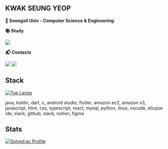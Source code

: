 
## KWAK SEUNG YEOP
**🏫 Soongsil Univ - Computer Science & Engineering**


**📚 Study**

<a href="https://ultra-split-d45.notion.site/6a3e8553a65d44fea53a2869e5485dc2?pvs=4" target="_blank"><img src="https://img.shields.io/badge/Notion-000000?style=flat-square&logo=Notion&logoColor=white"/></a>

**📬 Contacts** 

<a href="kwak991021@gmail.com" target="_blank"><img src="https://img.shields.io/badge/Gmail-EA4335?style=flat-square&logo=Gmail&logoColor=white"/></a>
<a href="tmdduq102@naver.com" target="_blank"><img src="https://img.shields.io/badge/Naver-03C75A?style=flat-square&logo=Naver&logoColor=white"/></a>

## Stack
[![Top Langs](https://github-readme-stats.vercel.app/api/top-langs/?username=yeopseung&layout=compact)](https://github.com/anuraghazra/github-readme-stats)

java, kotilin, dart, c, android studio, flutter, 
amazon ec2, amazon s3, javascript, html, css, typescript, react, mysql, python, linux, 
vscode, elicpse ide, slack, github, slack, notion, figma

## Stats
[![Solved.ac Profile](http://mazassumnida.wtf/api/v2/generate_badge?boj=yeopseung)](https://solved.ac/yeopseung/)



<!--
**yeopseung/yeopseung** is a ✨ _special_ ✨ repository because its `README.md` (this file) appears on your GitHub profile.

Here are some ideas to get you started:

- 🔭 I’m currently working on ...
- 🌱 I’m currently learning ...
- 👯 I’m looking to collaborate on ...
- 🤔 I’m looking for help with ...
- 💬 Ask me about ...
- 📫 How to reach me: ...
- 😄 Pronouns: ...
- ⚡ Fun fact: ...
-->
